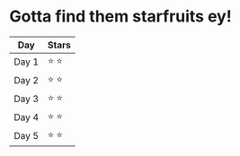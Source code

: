 # Gotta find them starfruits ey!

| Day  | Stars |
| ------------- | ------------- |
| Day 1  | ⭐ ⭐  |
| Day 2  | ⭐ ⭐  |
| Day 3  | ⭐ ⭐  |
| Day 4  | ⭐ ⭐  |
| Day 5  | ⭐ ⭐  |
